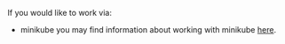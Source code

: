 If you would like to work via:
- minikube you may find information about working with minikube [here](https://github.com/scan-io-git/scan-io/tree/main/docs/minikube.md).